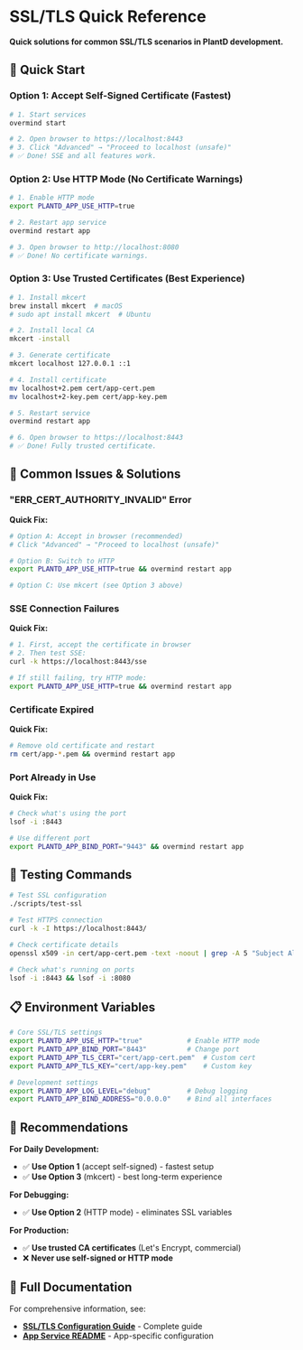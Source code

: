 # SSL/TLS Quick Reference

**Quick solutions for common SSL/TLS scenarios in PlantD development.**

## 🚀 Quick Start

### Option 1: Accept Self-Signed Certificate (Fastest)
```bash
# 1. Start services
overmind start

# 2. Open browser to https://localhost:8443
# 3. Click "Advanced" → "Proceed to localhost (unsafe)"
# ✅ Done! SSE and all features work.
```

### Option 2: Use HTTP Mode (No Certificate Warnings)
```bash
# 1. Enable HTTP mode
export PLANTD_APP_USE_HTTP=true

# 2. Restart app service
overmind restart app

# 3. Open browser to http://localhost:8080
# ✅ Done! No certificate warnings.
```

### Option 3: Use Trusted Certificates (Best Experience)
```bash
# 1. Install mkcert
brew install mkcert  # macOS
# sudo apt install mkcert  # Ubuntu

# 2. Install local CA
mkcert -install

# 3. Generate certificate
mkcert localhost 127.0.0.1 ::1

# 4. Install certificate
mv localhost+2.pem cert/app-cert.pem
mv localhost+2-key.pem cert/app-key.pem

# 5. Restart service
overmind restart app

# 6. Open browser to https://localhost:8443
# ✅ Done! Fully trusted certificate.
```

## 🔧 Common Issues & Solutions

### "ERR_CERT_AUTHORITY_INVALID" Error
**Quick Fix:**
```bash
# Option A: Accept in browser (recommended)
# Click "Advanced" → "Proceed to localhost (unsafe)"

# Option B: Switch to HTTP
export PLANTD_APP_USE_HTTP=true && overmind restart app

# Option C: Use mkcert (see Option 3 above)
```

### SSE Connection Failures
**Quick Fix:**
```bash
# 1. First, accept the certificate in browser
# 2. Then test SSE:
curl -k https://localhost:8443/sse

# If still failing, try HTTP mode:
export PLANTD_APP_USE_HTTP=true && overmind restart app
```

### Certificate Expired
**Quick Fix:**
```bash
# Remove old certificate and restart
rm cert/app-*.pem && overmind restart app
```

### Port Already in Use
**Quick Fix:**
```bash
# Check what's using the port
lsof -i :8443

# Use different port
export PLANTD_APP_BIND_PORT="9443" && overmind restart app
```

## 🧪 Testing Commands

```bash
# Test SSL configuration
./scripts/test-ssl

# Test HTTPS connection
curl -k -I https://localhost:8443/

# Check certificate details
openssl x509 -in cert/app-cert.pem -text -noout | grep -A 5 "Subject Alternative Name"

# Check what's running on ports
lsof -i :8443 && lsof -i :8080
```

## 📋 Environment Variables

```bash
# Core SSL/TLS settings
export PLANTD_APP_USE_HTTP="true"           # Enable HTTP mode
export PLANTD_APP_BIND_PORT="8443"          # Change port
export PLANTD_APP_TLS_CERT="cert/app-cert.pem"  # Custom cert
export PLANTD_APP_TLS_KEY="cert/app-key.pem"    # Custom key

# Development settings
export PLANTD_APP_LOG_LEVEL="debug"         # Debug logging
export PLANTD_APP_BIND_ADDRESS="0.0.0.0"    # Bind all interfaces
```

## 🎯 Recommendations

**For Daily Development:**
- ✅ **Use Option 1** (accept self-signed) - fastest setup
- ✅ **Use Option 3** (mkcert) - best long-term experience

**For Debugging:**
- ✅ **Use Option 2** (HTTP mode) - eliminates SSL variables

**For Production:**
- ✅ **Use trusted CA certificates** (Let's Encrypt, commercial)
- ❌ **Never use self-signed or HTTP mode**

## 📖 Full Documentation

For comprehensive information, see:
- **[SSL/TLS Configuration Guide](ssl-tls-configuration.md)** - Complete guide
- **[App Service README](../app/README.md)** - App-specific configuration 
